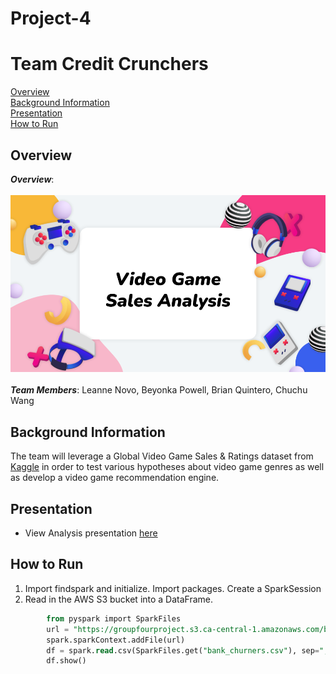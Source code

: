 # Project-4
# Team Credit Crunchers
<a href='#overview'>Overview</a></br>
<a href='#background-information'>Background Information</a></br>
<a href='#presentation'>Presentation</a><br/>
<a href='#how-to-run'>How to Run</a><br/>




## Overview
<strong><i>Overview</i></strong>: 
<br/><br/>
<img src="https://github.com/mshawn12/video-game-sales-analysis/blob/main/images/video_game_header.png?raw=true">
<br/><br/>
<strong><i>Team Members</i></strong>: Leanne Novo, Beyonka Powell, Brian Quintero, Chuchu Wang 



## Background Information
The team will leverage a Global Video Game Sales & Ratings dataset from <a href="https://www.kaggle.com/datasets/thedevastator/global-video-game-sales-ratings">Kaggle</a> in order to test various hypotheses about video game genres as well as develop a video game recommendation engine.

## Presentation
- View Analysis presentation <a href="https://github.com/mshawn12/video-game-sales-analysis/blob/mydashboard/resources/group1_video_game_analysis.pdf">here</a>


## How to Run
1. Import findspark and initialize. Import packages. Create a SparkSession
2. Read in the AWS S3 bucket into a DataFrame.
```sql
        from pyspark import SparkFiles
        url = "https://groupfourproject.s3.ca-central-1.amazonaws.com/bank_churners.csv"
        spark.sparkContext.addFile(url)
        df = spark.read.csv(SparkFiles.get("bank_churners.csv"), sep=",", header=True, ignoreLeadingWhiteSpace=True)
        df.show()
```
